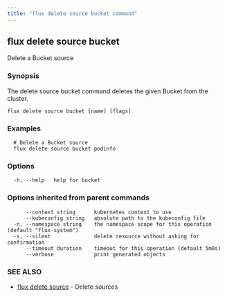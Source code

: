 ```yaml
---
title: "flux delete source bucket command"
---
```

## flux delete source bucket

Delete a Bucket source

### Synopsis

The delete source bucket command deletes the given Bucket from the cluster.

```
flux delete source bucket [name] [flags]
```

### Examples

```
  # Delete a Bucket source
  flux delete source bucket podinfo

```

### Options

```
  -h, --help   help for bucket
```

### Options inherited from parent commands

```
      --context string      kubernetes context to use
      --kubeconfig string   absolute path to the kubeconfig file
  -n, --namespace string    the namespace scope for this operation (default "flux-system")
  -s, --silent              delete resource without asking for confirmation
      --timeout duration    timeout for this operation (default 5m0s)
      --verbose             print generated objects
```

### SEE ALSO

* [flux delete source](/cmd/flux_delete_source/)	 - Delete sources

